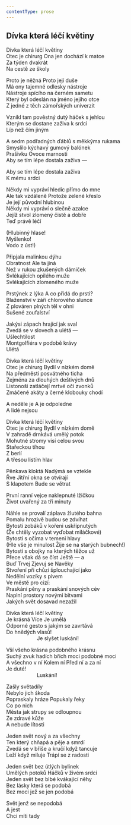 ```yaml
---
contentType: prose
---
```


## Dívka která léčí květiny

Dívka která léčí květiny  
Otec je chirurg Ona jen dochází k matce  
Za týden dvakrát  
Na cestě ze školy

Proto je něžná Proto její duše  
Má ony tajemné odlesky nástroje  
Nástroje spícího na černém sametu  
Který byl odeslán na jméno jejího otce  
Z jedné z těch zámořských univerzit

Vznikl tam pověstný dutý háček s jehlou  
Kterým se dostane zaživa k srdci  
Líp než čím jiným

A sedm podřadných ďáblů s měkkýma rukama  
Smyslilo kýchavý gumový balónek  
Prašivku Ovoce marnosti  
Aby se tím lépe dostala zaživa —

Aby se tím lépe dostala zaživa  
K mému srdci

Někdy mi vypráví hledíc přímo do mne  
Ale tak vzdáleně Protože zelené křeslo  
Je její původní hlubinou  
Někdy mi vypráví o slečně azalce  
Jejíž stvol zlomený čistě a dobře  
Teď právě léčí

(Hlubinný hlase!  
Myšlenko!  
Vodo z úst!)

Připjala malinkou dýhu  
Obratnost Ale ta jiná  
Než v rukou zkušených dámiček  
Svlékajících opilého muže  
Svlékajících zlomeného muže

Prstýnek z lýka A co přidá do prsti?  
Blaženství v záři chlorového slunce  
Z plováren plných těl v ohni  
Sušené zoufalství

Jakýsi zápach hrající jak sval  
Zvedá se v slovech a ulétá —  
Ušlechtilost  
Montgolfiéra v podobě krávy  
Ulétá

Dívka která léčí květiny  
Otec je chirurg Bydlí v nízkém domě  
Na předměstí posvátného ticha  
Zejména za dlouhých deštivých dnů  
Listonoši zatláčejí mrtvé oči zvonků  
Zmáčené akáty a černé klobouky chodí

A neděle je A je odpoledne  
A lidé nejsou

Dívka která léčí květiny  
Otec je chirurg Bydlí v nízkém domě  
V zahradě drnkává umělý potok  
Mohutné stromy visí celou svou  
Stařeckou tíhou  
Z berlí  
A třesou listím hlav

Pěnkava kloktá Nadýmá se vztekle  
Řve Jitřní okna se otvírají  
S klapotem Bude se větrat

První ranní vejce naklepnuté lžičkou  
Život uvařený za tři minuty

Náhle se provalí záplava žlutého bahna  
Pomalu hrozivě budou se zdvíhat  
Bytosti zobáků v kořeni uskřípnutých  
(Že chtěly vyzobat vyďobat miláčkové)  
Bytosti s očima v temeni hlavy  
(Hle vše je minulost Žije se na starých bubnech!)  
Bytosti s obojky na kterých těžce už  
Přece však dá se číst Ještě — a  
Buď Trvej Zjevuj se Navěky  
Stvoření při chůzi šplouchající jako  
Nedělní vozíky s pivem  
Ve městě pro cizí:  
Praskání pěny a praskání snových cév  
Naplní prostory novými bitvami  
Jakých svět dosavad nezažil

Dívka která léčí květiny  
Je krásná Více Je umělá  
Odporné gesto s jakým se zavrtává  
Do hnědých vlasů!  
                     Je slyšet luskání!

Vší všeho krásna podobného krásnu  
Suchý zvuk hadích břich moci podobné moci  
A všechno v ní Kolem ní Před ní a za ní  
Je duté!  
                     Luskání!

Zašly světadíly  
Nebylo jich škoda  
Popraskaly hráze Popukaly řeky  
Co po nich  
Města jak strupy se odloupnou  
Ze zdravé kůže  
A nebude lítosti

Jeden svět nový a za všechny  
Ten který chňapá a pěje a smrdí  
Zvedá se v břiše a kručí když tancuje  
Leží když miluje Trápí se z radosti

Jeden svět bez útlých bylinek  
Umělých potoků Háčků v živém srdci  
Jeden svět bez blbé kvákající něhy  
Bez lásky která se podobá  
Bez moci jež se jen podobá

Svět jenž se nepodobá  
A jest  
Chci míti tady
